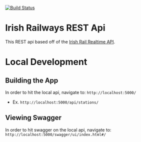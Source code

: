 [![Build Status](https://dev.azure.com/johnshrader/irish-railways-api/_apis/build/status/jpshrader.irish-railways-api?branchName=master)](https://dev.azure.com/johnshrader/irish-railways-api/_build/latest?definitionId=1&branchName=master)

# Irish Railways REST Api
This REST api based off of the [Irish Rail Realtime API](http://api.irishrail.ie/realtime).

# Local Development


## Building the App

In order to hit the local api, navigate to: `http://localhost:5000/`
 * Ex. `http://localhost:5000/api/stations/`


## Viewing Swagger

In order to hit swagger on the local api, navigate to: `http://localhost:5000/swagger/ui/index.html#/`

